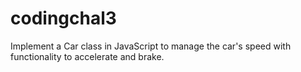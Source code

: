 # codingchal3

Implement a Car class in JavaScript to manage the car's speed with functionality to accelerate and brake.